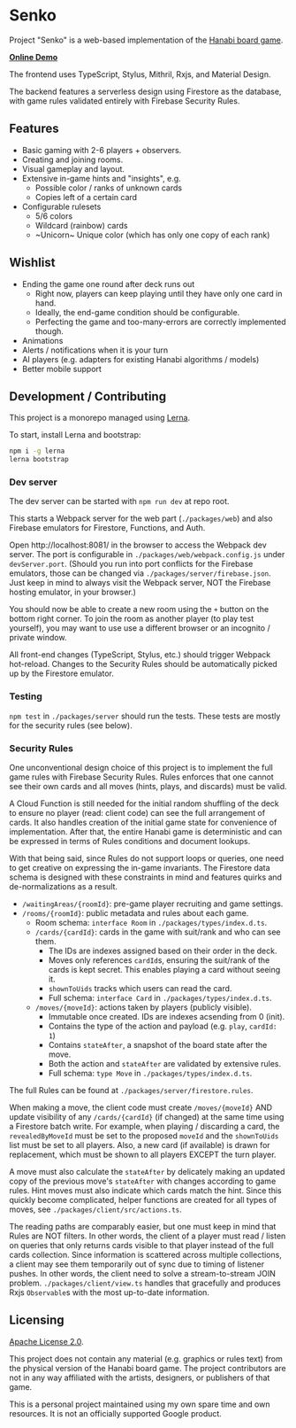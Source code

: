 Senko
=====

Project "Senko" is a web-based implementation of the
[Hanabi board game](https://en.wikipedia.org/wiki/Hanabi_(card_game)).

[**Online Demo**](https://senko-hanabi.web.app)

The frontend uses TypeScript, Stylus, Mithril, Rxjs, and Material Design.

The backend features a serverless design using Firestore as the database, with
game rules validated entirely with Firebase Security Rules.


Features
--------

* Basic gaming with 2-6 players + observers.
* Creating and joining rooms.
* Visual gameplay and layout.
* Extensive in-game hints and "insights", e.g.
    - Possible color / ranks of unknown cards
    - Copies left of a certain card
* Configurable rulesets
    - 5/6 colors
    - Wildcard (rainbow) cards
    - ~Unicorn~ Unique color (which has only one copy of each rank)


Wishlist
--------

* Ending the game one round after deck runs out
    - Right now, players can keep playing until they have only one card in hand.
    - Ideally, the end-game condition should be configurable.
    - Perfecting the game and too-many-errors are correctly implemented though.
* Animations
* Alerts / notifications when it is your turn
* AI players (e.g. adapters for existing Hanabi algorithms / models)
* Better mobile support


Development / Contributing
--------------------------

This project is a monorepo managed using [Lerna](https://lerna.js.org).

To start, install Lerna and bootstrap:

```bash
npm i -g lerna
lerna bootstrap
```

### Dev server 

The dev server can be started with `npm run dev` at repo root.

This starts a Webpack server for the web part (`./packages/web`) and also
Firebase emulators for Firestore, Functions, and Auth.

Open http://localhost:8081/ in the browser to access the Webpack dev server.
The port is configurable in `./packages/web/webpack.config.js` under
`devServer.port`. (Should you run into port conflicts for the Firebase
emulators, those can be changed via `./packages/server/firebase.json`.
Just keep in mind to always visit the Webpack server, NOT the Firebase
hosting emulator, in your browser.)

You should now be able to create a new room using the `+` button on the bottom
right corner. To join the room as another player (to play test yourself), you
may want to use use a different browser or an incognito / private window.

All front-end changes (TypeScript, Stylus, etc.) should trigger Webpack
hot-reload. Changes to the Security Rules should be automatically picked up by
the Firestore emulator.


### Testing

`npm test` in `./packages/server` should run the tests. These tests are mostly
for the security rules (see below).


### Security Rules

One unconventional design choice of this project is to implement the full game
rules with Firebase Security Rules. Rules enforces that one cannot see their
own cards and all moves (hints, plays, and discards) must be valid.

A Cloud Function is still needed for the initial random shuffling of the deck
to ensure no player (read: client code) can see the full arrangement of cards.
It also handles creation of the initial game state for convenience of
implementation. After that, the entire Hanabi game is deterministic and can be
expressed in terms of Rules conditions and document lookups.

With that being said, since Rules do not support loops or queries, one need to
get creative on expressing the in-game invariants. The Firestore data schema
is designed with these constraints in mind and features quirks and
de-normalizations as a result.

* `/waitingAreas/{roomId}`: pre-game player recruiting and game settings.
* `/rooms/{roomId}`: public metadata and rules about each game.
    - Room schema: `interface Room` in `./packages/types/index.d.ts`.
    - `/cards/{cardId}`: cards in the game with suit/rank and who can see them.
        + The IDs are indexes assigned based on their order in the deck.
        + Moves only references `cardId`s, ensuring the suit/rank of the
          cards is kept secret. This enables playing a card without seeing it.
        + `shownToUids` tracks which users can read the card.
        + Full schema: `interface Card` in `./packages/types/index.d.ts`.
    - `/moves/{moveId}`: actions taken by players (publicly visible).
        + Immutable once created. IDs are indexes acsending from 0 (init).
        + Contains the type of the action and payload (e.g. `play`, `cardId: 1`)
        + Contains `stateAfter`, a snapshot of the board state after the move.
        + Both the action and `stateAfter` are validated by extensive rules.
        + Full schema: `type Move` in `./packages/types/index.d.ts`.

The full Rules can be found at `./packages/server/firestore.rules`.

When making a move, the client code must create `/moves/{moveId}` AND update
visibility of any `/cards/{cardId}` (if changed) at the same time using a
Firestore batch write. For example, when playing / discarding a card, the
`revealedByMoveId` must be set to the proposed `moveId` and the `shownToUids`
list must be set to all players. Also, a new card (if available) is drawn for
replacement, which must be shown to all players EXCEPT the turn player.

A move must also calculate the `stateAfter` by delicately making an updated
copy of the previous move's `stateAfter` with changes according to game rules.
Hint moves must also indicate which cards match the hint. Since this quickly
become complicated, helper functions are created for all types of moves, see
`./packages/client/src/actions.ts`.

The reading paths are comparably easier, but one must keep in mind that Rules
are NOT filters. In other words, the client of a player must read / listen on
queries that only returns cards visible to that player instead of the full
cards collection. Since information is scattered across multiple collections,
a client may see them temporarily out of sync due to timing of listener pushes.
In other words, the client need to solve a stream-to-stream JOIN problem.
`./packages/client/view.ts` handles that gracefully and produces Rxjs
`Observable`s with the most up-to-date information.


Licensing
---------

[Apache License 2.0](./LICENSE).

This project does not contain any material (e.g. graphics or rules text) from
the physical version of the Hanabi board game. The project contributors are not
in any way affiliated with the artists, designers, or publishers of that game.

This is a personal project maintained using my own spare time and own resources.
It is not an officially supported Google product.
